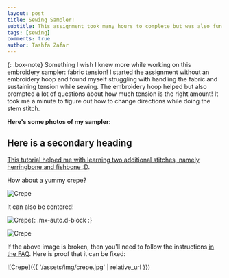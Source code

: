 ```yaml
---
layout: post
title: Sewing Sampler!
subtitle: This assignment took many hours to complete but was also fun.
tags: [sewing]
comments: true
author: Tashfa Zafar
---
```


{: .box-note}
Something I wish I knew more while working on this embroidery sampler: fabric tension! I started the assignment without an embroidery hoop and found myself struggling with handling the fabric and sustaining tension while sewing. The embroidery hoop helped but also prompted a lot of questions about how much tension is the right amount! It took me a minute to figure out how to change directions while doing the stem stitch.  

**Here's some photos of my sampler:**



## Here is a secondary heading

[This tutorial helped me with learning two additional stitches, namely herringbone and fishbone :D](https://youtu.be/QBQ_a0WrE3Y?si=1NAc6kG0WJ_MEtyi).

How about a yummy crepe?

![Crepe](https://beautifuljekyll.com/assets/img/crepe.jpg)

It can also be centered!

![Crepe](https://beautifuljekyll.com/assets/img/crepe.jpg){: .mx-auto.d-block :}


![Crepe](/assets/img/crepe.jpg)

If the above image is broken, then you'll need to follow the instructions [in the FAQ](https://beautifuljekyll.com/faq/#links-in-project-page). Here is proof that it can be fixed:

![Crepe]({{ '/assets/img/crepe.jpg' | relative_url }})
